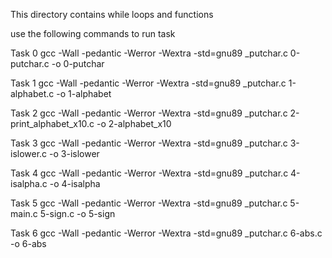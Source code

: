 This directory contains while loops and functions


use the following commands to run task

Task 0 
gcc -Wall -pedantic -Werror -Wextra -std=gnu89 _putchar.c 0-putchar.c -o 0-putchar

Task 1 
gcc -Wall -pedantic -Werror -Wextra -std=gnu89 _putchar.c 1-alphabet.c -o 1-alphabet

Task 2
gcc -Wall -pedantic -Werror -Wextra -std=gnu89 _putchar.c 2-print_alphabet_x10.c -o 2-alphabet_x10

Task 3
gcc -Wall -pedantic -Werror -Wextra -std=gnu89 _putchar.c 3-islower.c -o 3-islower

Task 4
gcc -Wall -pedantic -Werror -Wextra -std=gnu89 _putchar.c 4-isalpha.c -o 4-isalpha

Task 5
gcc -Wall -pedantic -Werror -Wextra -std=gnu89 _putchar.c 5-main.c 5-sign.c -o 5-sign

Task 6
gcc -Wall -pedantic -Werror -Wextra -std=gnu89 _putchar.c 6-abs.c -o 6-abs

